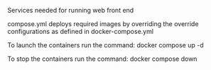 Services needed for running web front end

compose.yml deploys required images by overriding the override configurations as defined in docker-compose.yml 

To launch the containers run the command:
docker compose up -d

To stop the containers run the command:
docker compose down
